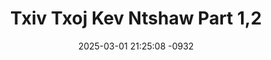 ---
layout: movie-video-data
date: 2025-03-01 21:25:08 -0932
categories: movie

# Site Attributes
title: "Txiv Txoj Kev Ntshaw Part 1,2"
permalink: "/movie/Txiv_Txoj_Kev_Ntshaw_Part_1,2"

# Movie Attributes
synopsis: "Daim yeeb yaj kiab Txiv txoj kev ntshaw muaj kev lom zem, kev tu siab, kev paub thiab kev kawm tau ntau yam ntau tsav uas tsim nyog yuav muaj rau tej menyuam tau saib, muab yam zoo coj los ua ib txoj kev kawm, yam phem tso pov tseg mus seb tej me tub menyuam puas paub ras thiab puas paub txog 'Leej Txiv Txoj Kev Ntshaw'"
producer: "Cuaj Suab Entertainment"
director: ""
writer: ""
video_link: ""
genre: "Drama"
year: ""
release_type: "DVD"
storage: "Center for Hmong Studies"
thumbnail: "/assets/images/movie_thumbnails/Txiv Txoj Kev Ntshaw Part 1,2.jpeg"
publishing_company: "Cuaj Suab Entertainment"

# Sequels + Parts
base_movie: ""
total_parts: 
sequel: ""

# Movie Cast
cast:
- name: "Tshaj Hawj"
- name: "Sua Ham"
- name: "Daub Yaj"
---